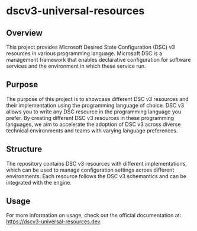 # dscv3-universal-resources

## Overview

This project provides Microsoft Desired State Configuration (DSC) v3 resources in various programming language. Microsoft DSC is a management framework that enables declarative configuration for software services and the environment in which these service run.

## Purpose

The purpose of this project is to showcase different DSC v3 resources and their implementation using the programming language of choice. DSC v3 allows you to write any DSC resource in the programming language you prefer. By creating different DSC v3 resources in these programming languages, we aim to accelerate the adoption of DSC v3 across diverse technical environments and teams with varying language preferences.

## Structure

The repository contains DSC v3 resources with different implementations, which can be used to manage configuration settings across different environments. Each resource follows the DSC v3 schemantics and can be integrated with the engine.

## Usage

For more information on usage, check out the official documentation at: <https://dscv3-universal-resources.dev>.
